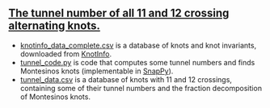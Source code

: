 ## [The tunnel number of all 11 and 12 crossing alternating knots.](https://arxiv.org/abs/1908.01693)

* [knotinfo_data_complete.csv](./knotinfo_data_complete.csv) is a database of knots and knot invariants, downloaded from [KnotInfo](https://www.indiana.edu/~knotinfo/).
* [tunnel_code.py](./tunnel_code.py) is code that computes some tunnel numbers and finds Montesinos knots (implementable in [SnapPy](https://www.math.uic.edu/t3m/SnapPy/)).
* [tunnel_data.csv](./tunnel_data.csv) is a database of knots with 11 and 12 crossings, containing some of their tunnel numbers and the fraction decomposition of Montesinos knots.
